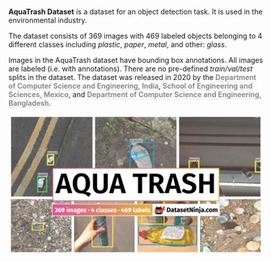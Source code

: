 **AquaTrash Dataset** is a dataset for an object detection task. It is used in the environmental industry. 

The dataset consists of 369 images with 469 labeled objects belonging to 4 different classes including *plastic*, *paper*, *metal*, and other: *glass*.

Images in the AquaTrash dataset have bounding box annotations. All images are labeled (i.e. with annotations). There are no pre-defined <i>train/val/test</i> splits in the dataset. The dataset was released in 2020 by the <span style="font-weight: 600; color: grey; border-bottom: 1px dashed #d3d3d3;">Department of Computer Science and Engineering, India</span>, <span style="font-weight: 600; color: grey; border-bottom: 1px dashed #d3d3d3;">School of Engineering and Sciences, Mexico</span>, and <span style="font-weight: 600; color: grey; border-bottom: 1px dashed #d3d3d3;">Department of Computer Science and Engineering, Bangladesh</span>.

<img src="https://github.com/dataset-ninja/aqua-trash/raw/main/visualizations/poster.png">
